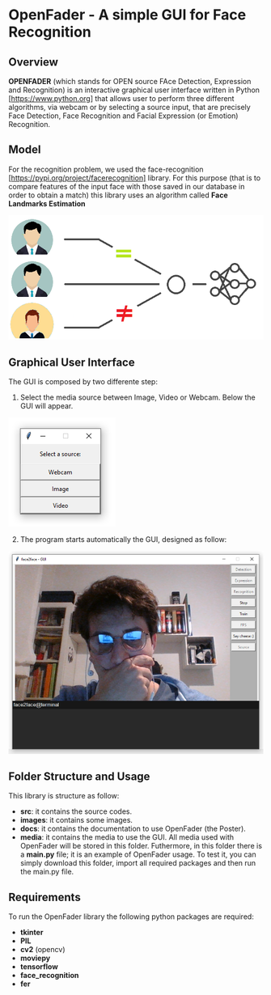 # OpenFader - A simple GUI for Face Recognition

## Overview

**OPENFADER** (which stands for OPEN source FAce Detection, Expression and
Recognition) is an interactive graphical user interface written in Python [https://www.python.org] that
allows user to perform three different algorithms, via webcam or by selecting a
source input, that are precisely Face Detection, Face Recognition and Facial
Expression (or Emotion) Recognition.

## Model

For the recognition problem, we used the face-recognition [https://pypi.org/project/facerecognition] library. For this
purpose (that is to compare features of the input face with those saved in our
database in order to obtain a match) this library uses an algorithm called **Face Landmarks Estimation**

![CNN](./images/cnn.png)

## Graphical User Interface

The GUI is composed by two differente step:

1. Select the media source between Image, Video or Webcam. Below the GUI will appear.

![source](./images/source.png)

2. The program starts automatically the GUI, designed as follow:

![Gui](./images/Gui.PNG)

## Folder Structure and Usage

This library is structure as follow:
- **src**: it contains the source codes.
- **images**: it contains some images.
- **docs**: it contains the documentation to use OpenFader (the Poster).
- **media**: it contains the media to use the GUI. All media used with OpenFader will be stored in this folder.
Futhermore, in this folder there is a **main.py** file; it is an example of OpenFader usage.
To test it, you can simply download this folder, import all required packages and then run the main.py file.

## Requirements

To run the OpenFader library the following python packages are required:
- **tkinter**
- **PIL**
- **cv2** (opencv)
- **moviepy**
- **tensorflow**
- **face_recognition**
- **fer**

